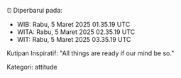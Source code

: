 ⏰ Diperbarui pada:
- WIB: Rabu, 5 Maret 2025 01.35.19 UTC
- WITA: Rabu, 5 Maret 2025 02.35.19 UTC
- WIT: Rabu, 5 Maret 2025 03.35.19 UTC

Kutipan Inspiratif:
"All things are ready if our mind be so."


Kategori: attitude

